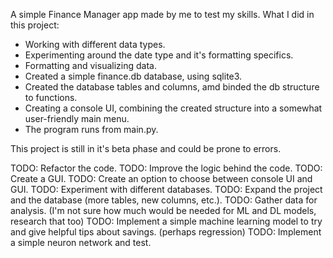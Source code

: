 A simple Finance Manager app made by me to test my skills. 
What I did in this project:
 - Working with different data types.
 - Experimenting around the date type and it's formatting specifics.
 - Formatting and visualizing data.
 - Created a simple finance.db database, using sqlite3.
 - Created the database tables and columns, amd binded the db structure to functions.
 - Creating a console UI, combining the created structure into a somewhat user-friendly main menu.
 - The program runs from main.py.

This project is still in it's beta phase and could be prone to errors.

 TODO:  Refactor the code.
 TODO:  Improve the logic behind the code.
 TODO:  Create a GUI.
 TODO:  Create an option to choose between console UI and GUI.
 TODO:  Experiment with different databases.
 TODO:  Expand the project and the database (more tables, new columns, etc.).
 TODO:  Gather data for analysis. (I'm not sure how much would be needed for ML and DL models, research that too)
 TODO:  Implement a simple machine learning model to try and give helpful tips about savings. (perhaps regression)
 TODO:  Implement a simple neuron network and test.
